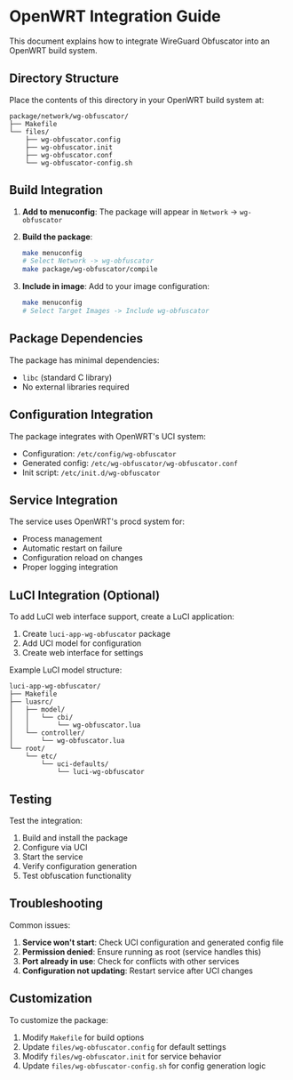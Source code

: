 # OpenWRT Integration Guide

This document explains how to integrate WireGuard Obfuscator into an OpenWRT build system.

## Directory Structure

Place the contents of this directory in your OpenWRT build system at:
```
package/network/wg-obfuscator/
├── Makefile
└── files/
    ├── wg-obfuscator.config
    ├── wg-obfuscator.init
    ├── wg-obfuscator.conf
    └── wg-obfuscator-config.sh
```

## Build Integration

1. **Add to menuconfig**: The package will appear in `Network` → `wg-obfuscator`

2. **Build the package**:
   ```bash
   make menuconfig
   # Select Network -> wg-obfuscator
   make package/wg-obfuscator/compile
   ```

3. **Include in image**: Add to your image configuration:
   ```bash
   make menuconfig
   # Select Target Images -> Include wg-obfuscator
   ```

## Package Dependencies

The package has minimal dependencies:
- `libc` (standard C library)
- No external libraries required

## Configuration Integration

The package integrates with OpenWRT's UCI system:

- Configuration: `/etc/config/wg-obfuscator`
- Generated config: `/etc/wg-obfuscator/wg-obfuscator.conf`
- Init script: `/etc/init.d/wg-obfuscator`

## Service Integration

The service uses OpenWRT's procd system for:
- Process management
- Automatic restart on failure
- Configuration reload on changes
- Proper logging integration

## LuCI Integration (Optional)

To add LuCI web interface support, create a LuCI application:

1. Create `luci-app-wg-obfuscator` package
2. Add UCI model for configuration
3. Create web interface for settings

Example LuCI model structure:
```
luci-app-wg-obfuscator/
├── Makefile
├── luasrc/
│   ├── model/
│   │   └── cbi/
│   │       └── wg-obfuscator.lua
│   └── controller/
│       └── wg-obfuscator.lua
└── root/
    └── etc/
        └── uci-defaults/
            └── luci-wg-obfuscator
```

## Testing

Test the integration:

1. Build and install the package
2. Configure via UCI
3. Start the service
4. Verify configuration generation
5. Test obfuscation functionality

## Troubleshooting

Common issues:

1. **Service won't start**: Check UCI configuration and generated config file
2. **Permission denied**: Ensure running as root (service handles this)
3. **Port already in use**: Check for conflicts with other services
4. **Configuration not updating**: Restart service after UCI changes

## Customization

To customize the package:

1. Modify `Makefile` for build options
2. Update `files/wg-obfuscator.config` for default settings
3. Modify `files/wg-obfuscator.init` for service behavior
4. Update `files/wg-obfuscator-config.sh` for config generation logic